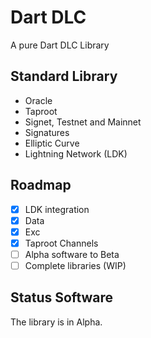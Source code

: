 # Dart DLC

 A pure Dart  DLC Library 

 ## Standard Library

- Oracle
- Taproot
- Signet, Testnet and Mainnet
- Signatures
- Elliptic Curve
- Lightning Network (LDK)

## Roadmap

- [x] LDK integration
- [x] Data
- [x] Exc
- [x] Taproot Channels
- [ ] Alpha software to Beta
- [ ] Complete libraries (WIP)

## Status Software

The library is in Alpha.

